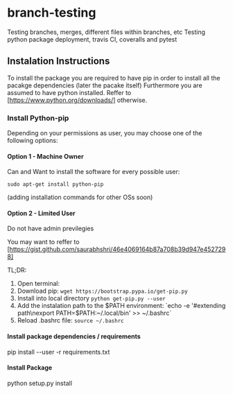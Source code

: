 # branch-testing
Testing branches, merges, different files within branches, etc
Testing python package deployment, travis CI, coveralls and pytest

## Instalation Instructions

To install the package you are required to have pip in order to install all the 
pacakge dependencies (later the pacake itself)
Furthermore you are assumed to have python installed. Reffer to [https://www.python.org/downloads/] otherwise.

### Install Python-pip
Depending on your permissions as user, you may choose one of the following options:

#### Option 1 - Machine Owner
Can and Want to install the software for every possible user:

`sudo apt-get install python-pip`

(adding installation commands for other OSs soon)

#### Option 2 - Limited User
Do not have admin previlegies

You may want to reffer to [https://gist.github.com/saurabhshri/46e4069164b87a708b39d947e4527298]

TL;DR:
1. Open terminal:
2. Download pip: `wget https://bootstrap.pypa.io/get-pip.py`
3. Install into local directory `python get-pip.py --user`
4. Add the instalation path to the $PATH environment: `echo -e '#extending path\nexport PATH=$PATH:~/.local/bin' >> ~/.bashrc`
5. Reload .bashrc file: `source ~/.bashrc`

#### Install package dependencies / requirements
pip install --user -r requirements.txt

#### Install Package
python setup.py install

